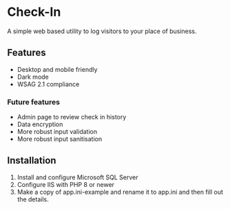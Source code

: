 # Check-In
A simple web based utility to log visitors to your place of business.

## Features
- Desktop and mobile friendly
- Dark mode
- WSAG 2.1 compliance

### Future features
- Admin page to review check in history
- Data encryption
- More robust input validation
- More robust input sanitisation

## Installation

1. Install and configure Microsoft SQL Server
2. Configure IIS with PHP 8 or newer
3. Make a copy of app.ini-example and rename it to app.ini and then fill out the details.
